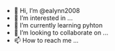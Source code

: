 - 👋 Hi, I’m @ealynn2008
- 👀 I’m interested in ...
- 🌱 I’m currently learning pyhton
- 💞️ I’m looking to collaborate on ...
- 📫 How to reach me ...

<!---
ealynn2008/ealynn2008 is a ✨ special ✨ repository because its `README.md` (this file) appears on your GitHub profile.
You can click the Preview link to take a look at your changes.
--->
